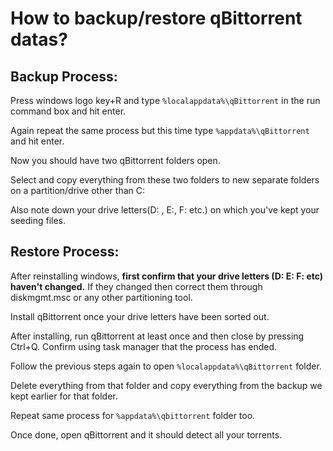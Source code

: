 # How to backup/restore qBittorrent datas?

## Backup Process:

Press windows logo key+R and type ``%localappdata%\qBittorrent`` in the run command box and hit enter.

Again repeat the same process but this time type ``%appdata%\qBittorrent`` and hit enter.

Now you should have two qBittorrent folders open.

Select and copy everything from these two folders to new separate folders on a partition/drive other than C:

Also note down your drive letters(D: , E:, F: etc.) on which you've kept your seeding files.

## Restore Process:

After reinstalling windows, **first confirm that your drive letters (D: E: F: etc) haven't changed.**
If they changed then correct them through diskmgmt.msc or any other partitioning tool.

Install qBittorrent once your drive letters have been sorted out.

After installing, run qBittorrent at least once and then close by pressing Ctrl+Q.
Confirm using task manager that the process has ended.

Follow the previous steps again to open ``%localappdata%\qBittorrent`` folder.

Delete everything from that folder and copy everything from the backup we kept earlier for that folder.

Repeat same process for ``%appdata%\qbittorrent`` folder too.

Once done, open qBittorrent and it should detect all your torrents.
